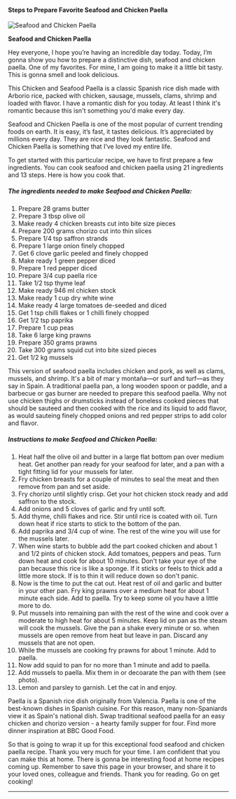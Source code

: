             

#### Steps to Prepare Favorite Seafood and Chicken Paella

![Seafood and Chicken Paella](https://img-global.cpcdn.com/recipes/32806596/751x532cq70/seafood-and-chicken-paella-recipe-main-photo.jpg)

**Seafood and Chicken Paella**

Hey everyone, I hope you’re having an incredible day today. Today, I’m gonna show you how to prepare a distinctive dish, seafood and chicken paella. One of my favorites. For mine, I am going to make it a little bit tasty. This is gonna smell and look delicious.

This Chicken and Seafood Paella is a classic Spanish rice dish made with Arborio rice, packed with chicken, sausage, mussels, clams, shrimp and loaded with flavor. I have a romantic dish for you today. At least I think it's romantic because this isn't something you'd make every day.

Seafood and Chicken Paella is one of the most popular of current trending foods on earth. It is easy, it’s fast, it tastes delicious. It’s appreciated by millions every day. They are nice and they look fantastic. Seafood and Chicken Paella is something that I’ve loved my entire life.

To get started with this particular recipe, we have to first prepare a few ingredients. You can cook seafood and chicken paella using 21 ingredients and 13 steps. Here is how you cook that.

##### The ingredients needed to make Seafood and Chicken Paella:

1.  Prepare 28 grams butter
2.  Prepare 3 tbsp olive oil
3.  Make ready 4 chicken breasts cut into bite size pieces
4.  Prepare 200 grams chorizo cut into thin slices
5.  Prepare 1/4 tsp saffron strands
6.  Prepare 1 large onion finely chopped
7.  Get 6 clove garlic peeled and finely chopped
8.  Make ready 1 green pepper diced
9.  Prepare 1 red pepper diced
10.  Prepare 3/4 cup paella rice
11.  Take 1/2 tsp thyme leaf
12.  Make ready 946 ml chicken stock
13.  Make ready 1 cup dry white wine
14.  Make ready 4 large tomatoes de-seeded and diced
15.  Get 1 tsp chilli flakes or 1 chilli finely chopped
16.  Get 1/2 tsp paprika
17.  Prepare 1 cup peas
18.  Take 6 large king prawns
19.  Prepare 350 grams prawns
20.  Take 300 grams squid cut into bite sized pieces
21.  Get 1/2 kg mussels

This version of seafood paella includes chicken and pork, as well as clams, mussels, and shrimp. It's a bit of mar y montaña—or surf and turf—as they say in Spain. A traditional paella pan, a long wooden spoon or paddle, and a barbecue or gas burner are needed to prepare this seafood paella. Why not use chicken thighs or drumsticks instead of boneless cooked pieces that should be sauteed and then cooked with the rice and its liquid to add flavor, as would sauteing finely chopped onions and red pepper strips to add color and flavor.

##### Instructions to make Seafood and Chicken Paella:

1.  Heat half the olive oil and butter in a large flat bottom pan over medium heat. Get another pan ready for your seafood for later, and a pan with a tight fitting lid for your mussels for later.
2.  Fry chicken breasts for a couple of minutes to seal the meat and then remove from pan and set aside.
3.  Fry chorizo until slightly crisp. Get your hot chicken stock ready and add saffron to the stock.
4.  Add onions and 5 cloves of garlic and fry until soft.
5.  Add thyme, chilli flakes and rice. Stir until rice is coated with oil. Turn down heat if rice starts to stick to the bottom of the pan.
6.  Add paprika and 3/4 cup of wine. The rest of the wine you will use for the mussels later.
7.  When wine starts to bubble add the part cooked chicken and about 1 and 1/2 pints of chicken stock. Add tomatoes, peppers and peas. Turn down heat and cook for about 10 minutes. Don't take your eye of the pan because this rice is like a sponge. If it sticks or feels to thick add a little more stock. If is to thin it will reduce down so don't panic.
8.  Now is the time to put the cat out. Heat rest of oil and garlic and butter in your other pan. Fry king prawns over a medium heat for about 1 minute each side. Add to paella. Try to keep some oil you have a little more to do.
9.  Put mussels into remaining pan with the rest of the wine and cook over a moderate to high heat for about 5 minutes. Keep lid on pan as the steam will cook the mussels. Give the pan a shake every minute or so. when mussels are open remove from heat but leave in pan. Discard any mussels that are not open.
10.  While the mussels are cooking fry prawns for about 1 minute. Add to paella.
11.  Now add squid to pan for no more than 1 minute and add to paella.
12.  Add mussels to paella. Mix them in or decoarate the pan with them (see photo).
13.  Lemon and parsley to garnish. Let the cat in and enjoy.

Paella is a Spanish rice dish originally from Valencia. Paella is one of the best-known dishes in Spanish cuisine. For this reason, many non-Spaniards view it as Spain's national dish. Swap traditional seafood paella for an easy chicken and chorizo version - a hearty family supper for four. Find more dinner inspiration at BBC Good Food.

So that is going to wrap it up for this exceptional food seafood and chicken paella recipe. Thank you very much for your time. I am confident that you can make this at home. There is gonna be interesting food at home recipes coming up. Remember to save this page in your browser, and share it to your loved ones, colleague and friends. Thank you for reading. Go on get cooking!

* * *